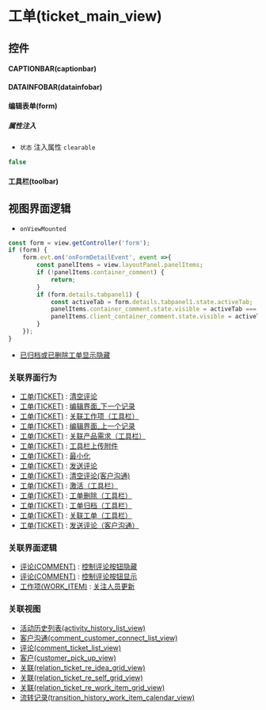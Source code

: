 # 工单(ticket_main_view)  <!-- {docsify-ignore-all} -->



## 控件
#### CAPTIONBAR(captionbar)
#### DATAINFOBAR(datainfobar)
#### 编辑表单(form)

##### 属性注入
* `状态` 注入属性 `clearable`

```javascript
false
```
#### 工具栏(toolbar)

## 视图界面逻辑
* `onViewMounted`
```javascript
const form = view.getController('form');
if (form) {
    form.evt.on('onFormDetailEvent', event =>{
        const panelItems = view.layoutPanel.panelItems;
        if (!panelItems.container_comment) {
            return;
        }
        if (form.details.tabpanel1) {
            const activeTab = form.details.tabpanel1.state.activeTab;
            panelItems.container_comment.state.visible = activeTab === 'tabpage1';
            panelItems.client_container_comment.state.visible = activeTab === 'tabpanel1_customer_comment';
        }
    });
}
```
  * [已归档或已删除工单显示隐藏](module/ProdMgmt/ticket/uilogic/archived_or_deleted_visible)


### 关联界面行为
  * [工单(TICKET)](module/ProdMgmt/ticket) : [清空评论](module/ProdMgmt/ticket#界面行为)
  * [工单(TICKET)](module/ProdMgmt/ticket) : [编辑界面_下一个记录](module/ProdMgmt/ticket#界面行为)
  * [工单(TICKET)](module/ProdMgmt/ticket) : [关联工作项（工具栏）](module/ProdMgmt/ticket#界面行为)
  * [工单(TICKET)](module/ProdMgmt/ticket) : [编辑界面_上一个记录](module/ProdMgmt/ticket#界面行为)
  * [工单(TICKET)](module/ProdMgmt/ticket) : [关联产品需求（工具栏）](module/ProdMgmt/ticket#界面行为)
  * [工单(TICKET)](module/ProdMgmt/ticket) : [工具栏上传附件](module/ProdMgmt/ticket#界面行为)
  * [工单(TICKET)](module/ProdMgmt/ticket) : [最小化](module/ProdMgmt/ticket#界面行为)
  * [工单(TICKET)](module/ProdMgmt/ticket) : [发送评论](module/ProdMgmt/ticket#界面行为)
  * [工单(TICKET)](module/ProdMgmt/ticket) : [清空评论(客户沟通)](module/ProdMgmt/ticket#界面行为)
  * [工单(TICKET)](module/ProdMgmt/ticket) : [激活（工具栏）](module/ProdMgmt/ticket#界面行为)
  * [工单(TICKET)](module/ProdMgmt/ticket) : [工单删除（工具栏）](module/ProdMgmt/ticket#界面行为)
  * [工单(TICKET)](module/ProdMgmt/ticket) : [工单归档（工具栏）](module/ProdMgmt/ticket#界面行为)
  * [工单(TICKET)](module/ProdMgmt/ticket) : [关联工单（工具栏）](module/ProdMgmt/ticket#界面行为)
  * [工单(TICKET)](module/ProdMgmt/ticket) : [发送评论（客户沟通）](module/ProdMgmt/ticket#界面行为)

### 关联界面逻辑
  * [评论(COMMENT)](module/Base/comment) : [控制评论按钮隐藏](module/Base/comment/uilogic/comment_icon_hidden)
  * [评论(COMMENT)](module/Base/comment) : [控制评论按钮显示](module/Base/comment/uilogic/comment_icon_show)
  * [工作项(WORK_ITEM)](module/ProjMgmt/work_item) : [关注人员更新](module/ProjMgmt/work_item/uilogic/attention_personnel_update)

### 关联视图
  * [活动历史列表(activity_history_list_view)](app/view/activity_history_list_view)
  * [客户沟通(comment_customer_connect_list_view)](app/view/comment_customer_connect_list_view)
  * [评论(comment_ticket_list_view)](app/view/comment_ticket_list_view)
  * [客户(customer_pick_up_view)](app/view/customer_pick_up_view)
  * [关联(relation_ticket_re_idea_grid_view)](app/view/relation_ticket_re_idea_grid_view)
  * [关联(relation_ticket_re_self_grid_view)](app/view/relation_ticket_re_self_grid_view)
  * [关联(relation_ticket_re_work_item_grid_view)](app/view/relation_ticket_re_work_item_grid_view)
  * [流转记录(transition_history_work_item_calendar_view)](app/view/transition_history_work_item_calendar_view)

<script>
 const { createApp } = Vue
  createApp({
    data() {
      return {

      }
    }
  }).use(ElementPlus).mount('#app')
</script>